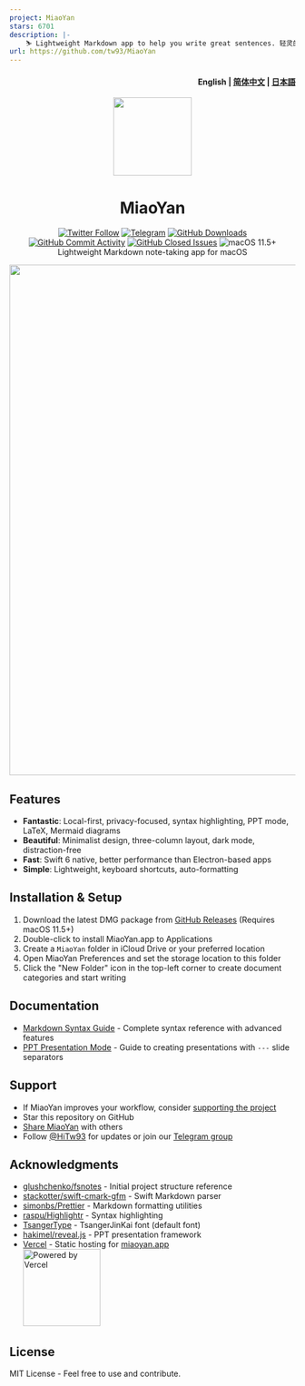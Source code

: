 ```yaml
---
project: MiaoYan
stars: 6701
description: |-
    ⛷ Lightweight Markdown app to help you write great sentences. 轻灵的 Markdown 笔记本伴你写出妙言
url: https://github.com/tw93/MiaoYan
---
```


<h4 align="right">English | <strong><a href="https://github.com/tw93/MiaoYan/blob/main/README_CN.md">简体中文</a></strong> | <strong><a href="https://github.com/tw93/MiaoYan/blob/main/README_JP.md">日本語</a></strong></h4>

<p align="center">
  <a href="https://miaoyan.app/" target="_blank"><img src="https://gw.alipayobjects.com/zos/k/t0/43.png" width="138" /></a>
  <h1 align="center">MiaoYan</h1>
  <div align="center">
    <a href="https://twitter.com/HiTw93" target="_blank">
      <img alt="Twitter Follow" src="https://img.shields.io/badge/follow-Tw93-red?style=flat-square&logo=Twitter"></a>
    <a href="https://t.me/+GclQS9ZnxyI2ODQ1" target="_blank">
      <img alt="Telegram" src="https://img.shields.io/badge/chat-Telegram-blueviolet?style=flat-square&logo=Telegram"></a>
    <a href="https://github.com/tw93/MiaoYan/releases" target="_blank">
      <img alt="GitHub Downloads" src="https://img.shields.io/github/downloads/tw93/MiaoYan/total.svg?style=flat-square"></a>
    <a href="https://github.com/tw93/MiaoYan/commits" target="_blank">
      <img alt="GitHub Commit Activity" src="https://img.shields.io/github/commit-activity/m/tw93/MiaoYan?style=flat-square"></a>
    <a href="https://github.com/tw93/MiaoYan/issues?q=is%3Aissue+is%3Aclosed" target="_blank">
      <img alt="GitHub Closed Issues" src="https://img.shields.io/github/issues-closed/tw93/MiaoYan.svg?style=flat-square"></a>
    <img alt="macOS 11.5+" src="https://img.shields.io/badge/macOS-11.5%2B-orange?style=flat-square">
  </div>
  <div align="center">Lightweight Markdown note-taking app for macOS</div>
</p>

<img src="https://raw.githubusercontent.com/tw93/static/master/miaoyan/newmiaoyan.gif" width="900px" />

## Features

- **Fantastic**: Local-first, privacy-focused, syntax highlighting, PPT mode, LaTeX, Mermaid diagrams
- **Beautiful**: Minimalist design, three-column layout, dark mode, distraction-free
- **Fast**: Swift 6 native, better performance than Electron-based apps
- **Simple**: Lightweight, keyboard shortcuts, auto-formatting

## Installation & Setup

1. Download the latest DMG package from [GitHub Releases](https://github.com/tw93/MiaoYan/releases/latest) (Requires macOS 11.5+)
2. Double-click to install MiaoYan.app to Applications
3. Create a `MiaoYan` folder in iCloud Drive or your preferred location
4. Open MiaoYan Preferences and set the storage location to this folder
5. Click the "New Folder" icon in the top-left corner to create document categories and start writing

## Documentation

- [Markdown Syntax Guide](Resources/Initial/MiaoYan%20Markdown%20Syntax%20Guide.md) - Complete syntax reference with advanced features
- [PPT Presentation Mode](Resources/Initial/MiaoYan%20PPT.md) - Guide to creating presentations with `---` slide separators

## Support

- If MiaoYan improves your workflow, consider [supporting the project](https://miaoyan.app/cats.html)
- Star this repository on GitHub
- [Share MiaoYan](https://twitter.com/intent/tweet?text=%23MiaoYan%20-%20a%20lightweight%20Markdown%20editor%20for%20macOS,%20built%20with%20native%20Swift,%20featuring%20syntax%20highlighting,%20dark%20mode,%20and%20presentation%20mode.&url=https://github.com/tw93/MiaoYan) with others
- Follow [@HiTw93](https://twitter.com/HiTw93) for updates or join our [Telegram group](https://t.me/+GclQS9ZnxyI2ODQ1)

## Acknowledgments

- [glushchenko/fsnotes](https://github.com/glushchenko/fsnotes) - Initial project structure reference
- [stackotter/swift-cmark-gfm](https://github.com/stackotter/swift-cmark-gfm) - Swift Markdown parser
- [simonbs/Prettier](https://github.com/simonbs/Prettier) - Markdown formatting utilities
- [raspu/Highlightr](https://github.com/raspu/Highlightr) - Syntax highlighting
- [TsangerType](https://tsanger.cn/product) - TsangerJinKai font (default font)
- [hakimel/reveal.js](https://github.com/hakimel/reveal.js) - PPT presentation framework
- [Vercel](https://vercel.com?utm_source=tw93&utm_campaign=oss) - Static hosting for [miaoyan.app](https://miaoyan.app/)  
  <a href="https://vercel.com?utm_source=tw93&utm_campaign=oss">
    <img src="https://gw.alipayobjects.com/zos/k/wr/powered-by-vercel.svg" width="136" alt="Powered by Vercel" />
  </a>

## License

MIT License - Feel free to use and contribute.

